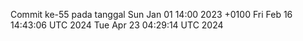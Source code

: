 Commit ke-55 pada tanggal Sun Jan 01 14:00 2023 +0100
Fri Feb 16 14:43:06 UTC 2024
Tue Apr 23 04:29:14 UTC 2024
